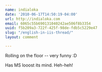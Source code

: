 ```yaml
---
name: indialoka
date: '2010-06-17T14:50:19-04:00'
url: http://indialoka.com
email: 6065c55b690131040242ae506f8b3354
uuid: f5b209a3-722f-425f-98de-fdb5c5229e47
slug: "/english-in-iis-thread/"
layout: comment

---
```


Rolling on the floor -- very funny :D

Has MS looost its mind. Heh-heh!
